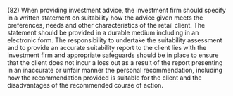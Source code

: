 (82) When providing investment advice, the investment firm should specify in a written statement on suitability how the advice given meets the preferences, needs and other characteristics of the retail client. The statement should be provided in a durable medium including in an electronic form. The responsibility to undertake the suitability assessment and to provide an accurate suitability report to the client lies with the investment firm and appropriate safeguards should be in place to ensure that the client does not incur a loss out as a result of the report presenting in an inaccurate or unfair manner the personal recommendation, including how the recommendation provided is suitable for the client and the disadvantages of the recommended course of action.